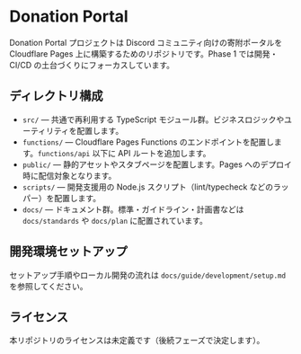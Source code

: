 # Donation Portal

Donation Portal プロジェクトは Discord コミュニティ向けの寄附ポータルを Cloudflare Pages 上に構築するためのリポジトリです。Phase 1 では開発・CI/CD の土台づくりにフォーカスしています。

## ディレクトリ構成

- `src/` — 共通で再利用する TypeScript モジュール群。ビジネスロジックやユーティリティを配置します。
- `functions/` — Cloudflare Pages Functions のエンドポイントを配置します。`functions/api` 以下に API ルートを追加します。
- `public/` — 静的アセットやスタブページを配置します。Pages へのデプロイ時に配信対象となります。
- `scripts/` — 開発支援用の Node.js スクリプト（lint/typecheck などのラッパー）を配置します。
- `docs/` — ドキュメント群。標準・ガイドライン・計画書などは `docs/standards` や `docs/plan` に配置されています。

## 開発環境セットアップ

セットアップ手順やローカル開発の流れは `docs/guide/development/setup.md` を参照してください。

## ライセンス

本リポジトリのライセンスは未定義です（後続フェーズで決定します）。
